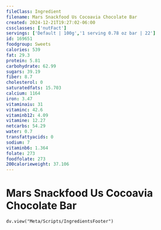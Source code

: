 ```yaml
---
fileClass: Ingredient
filename: Mars Snackfood Us Cocoavia Chocolate Bar
created: 2024-12-21T19:27:02-06:00
cssclasses: ['nutFact']
servings: ['Default | 100g','1 serving 0.78 oz bar | 22']
id: 169651
foodgroup: Sweets
calories: 539
fat: 29.3
protein: 5.81
carbohydrate: 62.99
sugars: 39.19
fiber: 8.7
cholesterol: 0
saturatedfats: 15.703
calcium: 1164
iron: 3.47
vitaminaiu: 31
vitaminc: 42.6
vitaminb12: 4.09
vitamine: 12.27
netcarbs: 54.29
water: 0.7
transfattyacids: 0
sodium: 7
vitaminb6: 1.364
folate: 273
foodfolate: 273
200calorieweight: 37.106
---
```


# Mars Snackfood Us Cocoavia Chocolate Bar

```dataviewjs
dv.view("Meta/Scripts/IngredientsFooter")
```